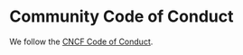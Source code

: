 # Community Code of Conduct

We follow the [CNCF Code of Conduct](https://github.com/cncf/foundation/blob/master/code-of-conduct.md).